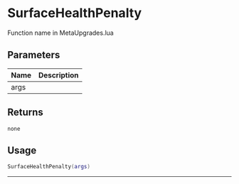 # SurfaceHealthPenalty

Function name in MetaUpgrades.lua

## Parameters

| Name | Description |
| ---- | ----------- |
| args |             |

## Returns

`none`

## Usage

```lua
SurfaceHealthPenalty(args)
```

---
